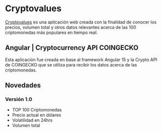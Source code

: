 # Cryptovalues
[Cryptovalues](https://josesepulvedapino.github.io/cryptovalues-angular/) es una aplicación web creada con la finalidad de conocer los precios, volumen total y otros datos relevantes acerca de las 100 criptomonedas más populares en tiempo real.

## Angular | Cryptocurrency API COINGECKO

Esta aplicación fue creada en base al framework Angular 15 y la Crypto API de COINGECKO que se utiliza para recibir los datos acerca de las criptomonedas.

## Novedades

### Versión 1.0

- TOP 100 Criptomonedas
- Precio actual en dólares
- Volatilidad en 24hrs
- Volumen total



